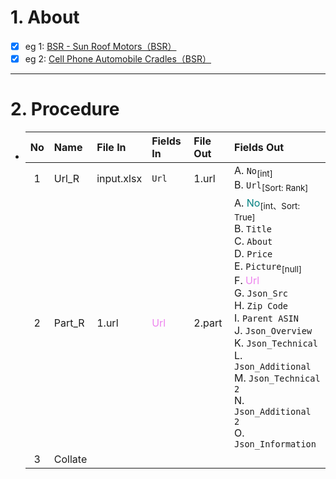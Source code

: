 # 1. About

- [x] eg 1: [BSR - Sun Roof Motors（BSR）](https://www.amazon.com/gp/bestsellers/automotive/15730511/ref=pd_zg_hrsr_automotive)
- [x] eg 2: [Cell Phone Automobile Cradles（BSR）](https://www.amazon.com/gp/bestsellers/wireless/7072562011/ref=pd_zg_hrsr_wireless)

- - -

# 2. Procedure

- |No|Name|File In|Fields In|File Out|Fields Out|
  |:-:|:-|:-|:-|:-|:-|
  |1|Url_R|input.xlsx|`Url`|1.url|A. `No`<sub>[int]</sub><br />B. `Url`<sub>[Sort: Rank]</sub>|
  |2|Part_R|1.url|<span style="color: violet;">Url</span>|2.part|A. <span style="color: teal;">No</span><sub>[int、Sort: True]</sub><br />B. `Title`<br />C. `About`<br />D. `Price`<br />E. `Picture`<sub>[null]</sub><br />F. <span style="color: violet;">Url</span><br />G. `Json_Src`<br />H. `Zip Code`<br />I. `Parent ASIN`<br />J. `Json_Overview`<br />K. `Json_Technical`<br />L. `Json_Additional`<br />M. `Json_Technical 2`<br />N. `Json_Additional 2`<br />O. `Json_Information`|
  |3|Collate|||||
